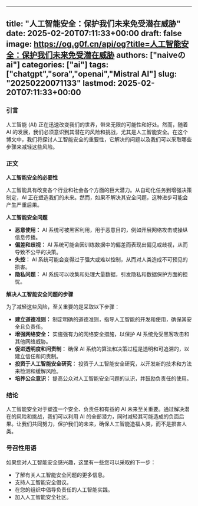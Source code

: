 
---
title: "人工智能安全：保护我们未来免受潜在威胁"
date: 2025-02-20T07:11:33+00:00
draft: false
image: https://og.g0f.cn/api/og?title=人工智能安全：保护我们未来免受潜在威胁
authors: ["naiveのai"]
categories: ["ai"]
tags: ["chatgpt","sora","openai","Mistral AI"]
slug: "20250220071133"
lastmod: 2025-02-20T07:11:33+00:00
---
### 引言

人工智能 (AI) 正在迅速改变我们的世界，带来无限的可能性和好处。然而，随着 AI 的发展，我们必须意识到其潜在的风险和挑战，尤其是人工智能安全。在这个博文中，我们将探讨人工智能安全的重要性，它解决的问题以及我们可以采取哪些步骤来减轻这些风险。

### 正文

**人工智能安全的必要性**

人工智能具有改变各个行业和社会各个方面的巨大潜力。从自动化任务到增强决策制定，AI 正在塑造我们的未来。然而，如果不解决其安全问题，这种进步可能会产生严重后果。

**人工智能安全问题**

* **恶意使用：** AI 系统可被黑客利用，用于恶意目的，例如开展网络攻击或操纵信息传播。
* **偏差和歧视：** AI 系统可能会因训练数据中的偏差而表现出偏见或歧视，从而导致不公平的决策。
* **失控：** AI 系统可能会变得过于强大或难以控制，从而对人类造成不可预见的损害。
* **隐私问题：** AI 系统可以收集和处理大量数据，引发隐私和数据保护方面的担忧。

**解决人工智能安全问题的步骤**

为了减轻这些风险，至关重要的是采取以下步骤：

* **建立道德准则：** 制定明确的道德准则，指导人工智能的开发和使用，确保其安全且负责任。
* **增强网络安全：** 实施强有力的网络安全措施，以保护 AI 系统免受黑客攻击和其他网络威胁。
* **促进透明度和问责制：** 确保 AI 系统的算法和决策过程是透明和可追溯的，以建立信任和问责制。
* **投资于人工智能安全研究：** 投资于人工智能安全研究，以开发新的技术和方法来检测和缓解风险。
* **培养公众意识：** 提高公众对人工智能安全问题的认识，并鼓励负责任的使用。

### 结论

人工智能安全对于塑造一个安全、负责任和有益的 AI 未来至关重要。通过解决潜在的风险和挑战，我们可以利用 AI 的全部潜力，同时减轻其可能造成的负面后果。让我们共同努力，保护我们的未来，确保人工智能造福人类，而不是损害人类。

### 号召性用语

如果您对人工智能安全感兴趣，这里有一些您可以采取的下一步：

* 了解有关人工智能安全问题的更多信息。
* 支持人工智能安全倡议。
* 在您的组织中倡导负责任的人工智能实践。
* 加入人工智能安全社区。